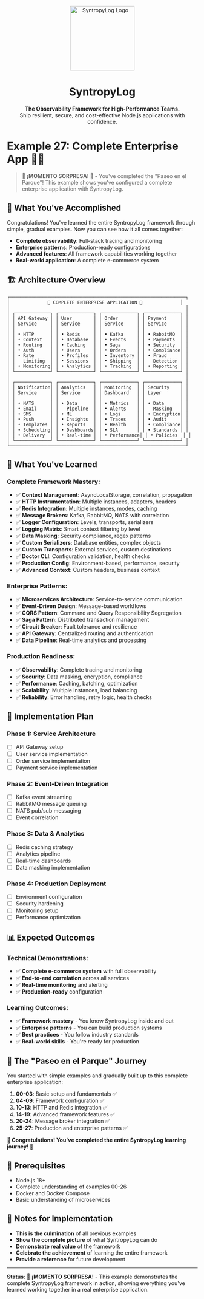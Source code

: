 <p align="center">
  <img src="https://raw.githubusercontent.com/Syntropysoft/syntropylog-examples-/main/assets/syntropyLog-logo.png" alt="SyntropyLog Logo" width="170"/>
</p>

<h1 align="center">SyntropyLog</h1>

<p align="center">
  <strong>The Observability Framework for High-Performance Teams.</strong>
  <br />
  Ship resilient, secure, and cost-effective Node.js applications with confidence.
</p>

# Example 27: Complete Enterprise App 🎉✨

> **🎊 ¡MOMENTO SORPRESA! 🎊** - You've completed the "Paseo en el Parque"! This example shows you've configured a complete enterprise application with SyntropyLog.

## 🎯 What You've Accomplished

Congratulations! You've learned the entire SyntropyLog framework through simple, gradual examples. Now you can see how it all comes together:

- **Complete observability**: Full-stack tracing and monitoring
- **Enterprise patterns**: Production-ready configurations
- **Advanced features**: All framework capabilities working together
- **Real-world application**: A complete e-commerce system

## 🏗️ Architecture Overview

```
┌─────────────────────────────────────────────────────────────────┐
│              🎊 COMPLETE ENTERPRISE APPLICATION 🎊              │
│                                                                 │
│ ┌─────────────┐ ┌─────────────┐ ┌─────────────┐ ┌─────────────┐ │
│ │ API Gateway │ │ User        │ │ Order       │ │ Payment     │ │
│ │ Service     │ │ Service     │ │ Service     │ │ Service     │ │
│ │             │ │             │ │             │ │             │ │
│ │ • HTTP      │ │ • Redis     │ │ • Kafka     │ │ • RabbitMQ  │ │
│ │ • Context   │ │ • Database  │ │ • Events    │ │ • Payments  │ │
│ │ • Routing   │ │ • Caching   │ │ • Saga      │ │ • Security  │ │
│ │ • Auth      │ │ • Users     │ │ • Orders    │ │ • Compliance│ │
│ │ • Rate      │ │ • Profiles  │ │ • Inventory │ │ • Fraud     │ │
│ │   Limiting  │ │ • Sessions  │ │ • Shipping  │ │   Detection │ │
│ │ • Monitoring│ │ • Analytics │ │ • Tracking  │ │ • Reporting │ │
│ └─────────────┘ └─────────────┘ └─────────────┘ └─────────────┘ │
│                                                                 │
│ ┌─────────────┐ ┌─────────────┐ ┌─────────────┐ ┌─────────────┐ │
│ │ Notification│ │ Analytics   │ │ Monitoring  │ │ Security    │ │
│ │ Service     │ │ Service     │ │ Dashboard   │ │ Layer       │ │
│ │             │ │             │ │             │ │             │ │
│ │ • NATS      │ │ • Data      │ │ • Metrics   │ │ • Data      │ │
│ │ • Email     │ │   Pipeline  │ │ • Alerts    │ │   Masking   │ │
│ │ • SMS       │ │ • ML        │ │ • Logs      │ │ • Encryption│ │
│ │ • Push      │ │ • Insights  │ │ • Traces    │ │ • Audit     │ │
│ │ • Templates │ │ • Reports   │ │ • Health    │ │ • Compliance│ │
│ │ • Scheduling│ │ • Dashboards│ │ • SLA       │ │ • Standards │ │
│ │ • Delivery  │ │ • Real-time │ │ • Performance│ │ • Policies  │ │
│ └─────────────┘ └─────────────┘ └─────────────┘ └─────────────┘ │
└─────────────────────────────────────────────────────────────────┘
```

## 🎯 What You've Learned

### **Complete Framework Mastery:**
- ✅ **Context Management**: AsyncLocalStorage, correlation, propagation
- ✅ **HTTP Instrumentation**: Multiple instances, adapters, headers
- ✅ **Redis Integration**: Multiple instances, modes, caching
- ✅ **Message Brokers**: Kafka, RabbitMQ, NATS with correlation
- ✅ **Logger Configuration**: Levels, transports, serializers
- ✅ **Logging Matrix**: Smart context filtering by level
- ✅ **Data Masking**: Security compliance, regex patterns
- ✅ **Custom Serializers**: Database entities, complex objects
- ✅ **Custom Transports**: External services, custom destinations
- ✅ **Doctor CLI**: Configuration validation, health checks
- ✅ **Production Config**: Environment-based, performance, security
- ✅ **Advanced Context**: Custom headers, business context

### **Enterprise Patterns:**
- ✅ **Microservices Architecture**: Service-to-service communication
- ✅ **Event-Driven Design**: Message-based workflows
- ✅ **CQRS Pattern**: Command and Query Responsibility Segregation
- ✅ **Saga Pattern**: Distributed transaction management
- ✅ **Circuit Breaker**: Fault tolerance and resilience
- ✅ **API Gateway**: Centralized routing and authentication
- ✅ **Data Pipeline**: Real-time analytics and processing

### **Production Readiness:**
- ✅ **Observability**: Complete tracing and monitoring
- ✅ **Security**: Data masking, encryption, compliance
- ✅ **Performance**: Caching, batching, optimization
- ✅ **Scalability**: Multiple instances, load balancing
- ✅ **Reliability**: Error handling, retry logic, health checks

## 🚀 Implementation Plan

### **Phase 1: Service Architecture**
- [ ] API Gateway setup
- [ ] User service implementation
- [ ] Order service implementation
- [ ] Payment service implementation

### **Phase 2: Event-Driven Integration**
- [ ] Kafka event streaming
- [ ] RabbitMQ message queuing
- [ ] NATS pub/sub messaging
- [ ] Event correlation

### **Phase 3: Data & Analytics**
- [ ] Redis caching strategy
- [ ] Analytics pipeline
- [ ] Real-time dashboards
- [ ] Data masking implementation

### **Phase 4: Production Deployment**
- [ ] Environment configuration
- [ ] Security hardening
- [ ] Monitoring setup
- [ ] Performance optimization

## 📊 Expected Outcomes

### **Technical Demonstrations:**
- ✅ **Complete e-commerce system** with full observability
- ✅ **End-to-end correlation** across all services
- ✅ **Real-time monitoring** and alerting
- ✅ **Production-ready** configuration

### **Learning Outcomes:**
- ✅ **Framework mastery** - You know SyntropyLog inside and out
- ✅ **Enterprise patterns** - You can build production systems
- ✅ **Best practices** - You follow industry standards
- ✅ **Real-world skills** - You're ready for production

## 🎊 The "Paseo en el Parque" Journey

You started with simple examples and gradually built up to this complete enterprise application:

1. **00-03**: Basic setup and fundamentals ✅
2. **04-09**: Framework configuration ✅
3. **10-13**: HTTP and Redis integration ✅
4. **14-19**: Advanced framework features ✅
5. **20-24**: Message broker integration ✅
6. **25-27**: Production and enterprise patterns ✅

**🎉 Congratulations! You've completed the entire SyntropyLog learning journey! 🎉**

## 🔧 Prerequisites

- Node.js 18+
- Complete understanding of examples 00-26
- Docker and Docker Compose
- Basic understanding of microservices

## 📝 Notes for Implementation

- **This is the culmination** of all previous examples
- **Show the complete picture** of what SyntropyLog can do
- **Demonstrate real value** of the framework
- **Celebrate the achievement** of learning the entire framework
- **Provide a reference** for future development

---

**Status**: 🎊 **¡MOMENTO SORPRESA!** - This example demonstrates the complete SyntropyLog framework in action, showing everything you've learned working together in a real enterprise application. 